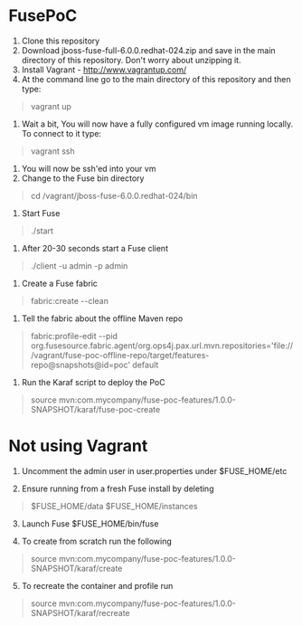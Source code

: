 FusePoC
=======

1. Clone this repository
1. Download jboss-fuse-full-6.0.0.redhat-024.zip and save in the main directory of this repository. Don't worry about unzipping it.
1. Install Vagrant - http://www.vagrantup.com/
1. At the command line go to the main directory of this repository and then type:
> vagrant up
1. Wait a bit, You will now have a fully configured vm image running locally. To connect to it type:
> vagrant ssh
1. You will now be ssh'ed into your vm
1. Change to the Fuse bin directory
> cd /vagrant/jboss-fuse-6.0.0.redhat-024/bin
1. Start Fuse
> ./start
1. After 20-30 seconds start a Fuse client
> ./client -u admin -p admin
1. Create a Fuse fabric
> fabric:create --clean
1. Tell the fabric about the offline Maven repo
> fabric:profile-edit --pid org.fusesource.fabric.agent/org.ops4j.pax.url.mvn.repositories='file:///vagrant/fuse-poc-offline-repo/target/features-repo@snapshots@id=poc' default
1. Run the Karaf script to deploy the PoC
> source mvn:com.mycompany/fuse-poc-features/1.0.0-SNAPSHOT/karaf/fuse-poc-create


Not using Vagrant
=================

1. Uncomment the admin user in user.properties under $FUSE_HOME/etc

2. Ensure running from a fresh Fuse install by deleting 

>	$FUSE_HOME/data
>	$FUSE_HOME/instances
	
3. Launch Fuse $FUSE_HOME/bin/fuse

4. To create from scratch run the following

>	source mvn:com.mycompany/fuse-poc-features/1.0.0-SNAPSHOT/karaf/create
	
5. To recreate the container and profile run

>	source mvn:com.mycompany/fuse-poc-features/1.0.0-SNAPSHOT/karaf/recreate




 
